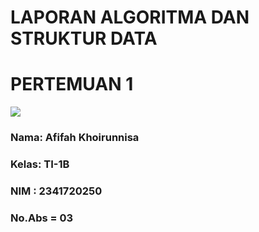 # LAPORAN ALGORITMA DAN STRUKTUR DATA
# PERTEMUAN 1

<img src="https://static.wikia.nocookie.net/logopedia/images/8/8a/Politeknik_Negeri_Malang.png/revision/latest?cb=20190922202558 ">

### Nama: Afifah Khoirunnisa
### Kelas: TI-1B
### NIM : 2341720250
### No.Abs = 03

